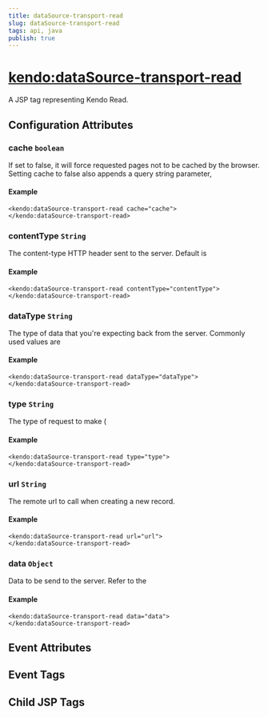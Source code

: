 ```yaml
---
title: dataSource-transport-read
slug: dataSource-transport-read
tags: api, java
publish: true
---
```


# <kendo:dataSource-transport-read>
A JSP tag representing Kendo Read.

## Configuration Attributes


### cache `boolean`

If set to false, it will force requested pages not to be cached by the browser. Setting cache to false also appends a query string parameter,

#### Example
    <kendo:dataSource-transport-read cache="cache">
    </kendo:dataSource-transport-read>
    

### contentType `String`

The content-type HTTP header sent to the server. Default is

#### Example
    <kendo:dataSource-transport-read contentType="contentType">
    </kendo:dataSource-transport-read>
    

### dataType `String`

The type of data that you're expecting back from the server. Commonly used values are

#### Example
    <kendo:dataSource-transport-read dataType="dataType">
    </kendo:dataSource-transport-read>
    

### type `String`

The type of request to make (

#### Example
    <kendo:dataSource-transport-read type="type">
    </kendo:dataSource-transport-read>
    

### url `String`

The remote url to call when creating a new record.

#### Example
    <kendo:dataSource-transport-read url="url">
    </kendo:dataSource-transport-read>
    

### data `Object`

Data to be send to the server.
Refer to the

#### Example
    <kendo:dataSource-transport-read data="data">
    </kendo:dataSource-transport-read>
    

## Event Attributes


## Event Tags


## Child JSP Tags

